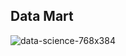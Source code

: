 ## Data Mart
![data-science-768x384](https://github.com/roysushmita/8-weeks-SQL-challenge/assets/129031314/716d87c5-3622-47b4-83f8-6489649c4b6f)


